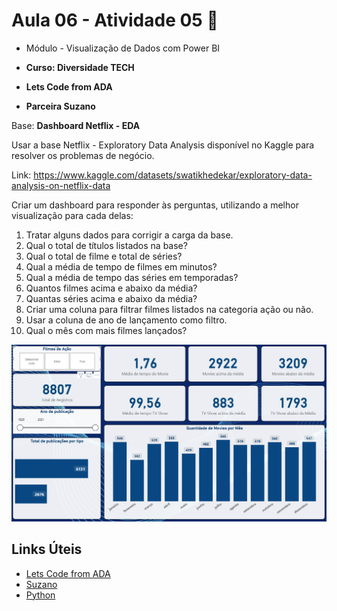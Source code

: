 # Aula 06 - Atividade 05 🚀

* Módulo - Visualização de Dados com Power BI

* **Curso: Diversidade TECH**
* **Lets Code from ADA**
* **Parceira Suzano**

Base: **Dashboard Netflix - EDA**

Usar a base Netflix - Exploratory Data Analysis disponível no Kaggle para resolver os problemas de negócio.

Link: https://www.kaggle.com/datasets/swatikhedekar/exploratory-data-analysis-on-netflix-data

Criar um dashboard para responder às perguntas, utilizando a melhor visualização para cada delas:

1.	Tratar alguns dados para corrigir a carga da base. 
2.	Qual o total de títulos listados na base?
3.	Qual o total de filme e total de séries?
4.	Qual a média de tempo de filmes em minutos?
5.	Qual a média de tempo das séries em temporadas?
6.	Quantos filmes acima e abaixo da média?
7.	Quantas séries acima e abaixo da média?
8.	Criar uma coluna para filtrar filmes listados na categoria ação ou não.
9.	Usar a coluna de ano de lançamento como filtro.
10.	Qual o mês com mais filmes lançados?

![Atividade 05](https://github.com/aluipio/ada_power_bi/blob/main/a_06_at_05/Aula_06_Atividade_05.png)

## Links Úteis

- [Lets Code from ADA](https://ada.tech/)
- [Suzano](https://www.suzano.com.br)
- [Python](https://www.python.org)

